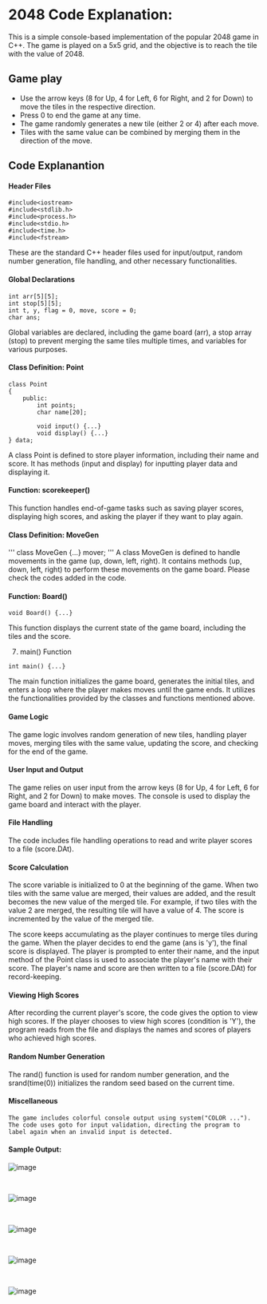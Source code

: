 # 2048 Code Explanation:

This is a simple console-based implementation of the popular 2048 game in C++. The game is played on a 5x5 grid, and the objective is to reach the tile with the value of 2048. <br>

## Game play

- Use the arrow keys (8 for Up, 4 for Left, 6 for Right, and 2 for Down) to move the tiles in the respective direction.
- Press 0 to end the game at any time.
- The game randomly generates a new tile (either 2 or 4) after each move.
- Tiles with the same value can be combined by merging them in the direction of the move.

## Code Explanantion

#### Header Files
```
#include<iostream>
#include<stdlib.h>
#include<process.h>
#include<stdio.h>
#include<time.h>
#include<fstream>
```
These are the standard C++ header files used for input/output, random number generation, file handling, and other necessary functionalities.

#### Global Declarations
```
int arr[5][5]; 
int stop[5][5];
int t, y, flag = 0, move, score = 0;
char ans;
```
Global variables are declared, including the game board (arr), a stop array (stop) to prevent merging the same tiles multiple times, and variables for various purposes.

#### Class Definition: Point
```
class Point
{
    public:
        int points;
        char name[20];
        
        void input() {...}
        void display() {...}
} data;
```
A class Point is defined to store player information, including their name and score. It has methods (input and display) for inputting player data and displaying it.

#### Function: scorekeeper()

This function handles end-of-game tasks such as saving player scores, displaying high scores, and asking the player if they want to play again.

#### Class Definition: MoveGen
'''
class MoveGen {...} mover;
'''
A class MoveGen is defined to handle movements in the game (up, down, left, right). It contains methods (up, down, left, right) to perform these movements on the game board. Please check the codes added in the code.

#### Function: Board()
```
void Board() {...}
```
This function displays the current state of the game board, including the tiles and the score.

7. main() Function
```
int main() {...}
```
The main function initializes the game board, generates the initial tiles, and enters a loop where the player makes moves until the game ends. It utilizes the functionalities provided by the classes and functions mentioned above.

#### Game Logic

The game logic involves random generation of new tiles, handling player moves, merging tiles with the same value, updating the score, and checking for the end of the game.

#### User Input and Output

The game relies on user input from the arrow keys (8 for Up, 4 for Left, 6 for Right, and 2 for Down) to make moves. The console is used to display the game board and interact with the player.

#### File Handling

The code includes file handling operations to read and write player scores to a file (score.DAt).

#### Score Calculation

<p> The score variable is initialized to 0 at the beginning of the game. When two tiles with the same value are merged, their values are added, and the result becomes the new value of the merged tile. For example, if two tiles with the value 2 are merged, the resulting tile will have a value of 4. The score is incremented by the value of the merged tile. <br>

The score keeps accumulating as the player continues to merge tiles during the game. When the player decides to end the game (ans is 'y'), the final score is displayed. The player is prompted to enter their name, and the input method of the Point class is used to associate the player's name with their score. The player's name and score are then written to a file (score.DAt) for record-keeping. </p>

#### Viewing High Scores

After recording the current player's score, the code gives the option to view high scores. If the player chooses to view high scores (condition is 'Y'), the program reads from the file and displays the names and scores of players who achieved high scores.

#### Random Number Generation

The rand() function is used for random number generation, and the srand(time(0)) initializes the random seed based on the current time.

#### Miscellaneous

    The game includes colorful console output using system("COLOR ...").
    The code uses goto for input validation, directing the program to label again when an invalid input is detected.

#### Sample Output:

![image](https://github.com/arun-venkat-23/2048_game_code/assets/137104589/ace8701f-0d0e-4f62-8b26-a89c177da66f)

<br>

![image](https://github.com/arun-venkat-23/2048_game_code/assets/137104589/e85e34f8-ebec-4c01-90d5-330a6f17a536)

<br>

![image](https://github.com/arun-venkat-23/2048_game_code/assets/137104589/8cbbd0ec-6229-4e5d-9032-1dd3fc15ecdd)

<br>

![image](https://github.com/arun-venkat-23/2048_game_code/assets/137104589/41dbeb94-9673-48a3-a71a-dd6a43c20daa)

<br>

![image](https://github.com/arun-venkat-23/2048_game_code/assets/137104589/4cf551e9-040f-49af-ae83-ea3f7953c0fe)
